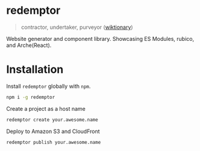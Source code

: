 # redemptor
> contractor, undertaker, purveyor ([wiktionary](https://en.wiktionary.org/wiki/redemptor))

Website generator and component library. Showcasing ES Modules, rubico, and Arche(React).

# Installation
Install `redemptor` globally with `npm`.
```sh
npm i -g redemptor
```

Create a project as a host name
```sh
redemptor create your.awesome.name
```

Deploy to Amazon S3 and CloudFront
```sh
redemptor publish your.awesome.name
```
